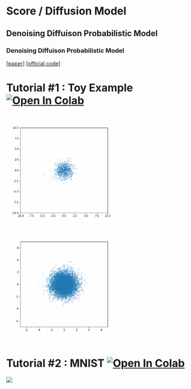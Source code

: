 # Score / Diffusion Model


## Denoising Diffuison Probabilistic Model
### Denoising Diffuison Probabilistic Model
[[paper]](https://arxiv.org/pdf/2006.11239.pdf) [[official code]](https://github.com/hojonathanho/diffusion)

# Tutorial #1 : Toy Example [![Open In Colab](https://colab.research.google.com/assets/colab-badge.svg)](https://colab.research.google.com/github/JeongJiHeon/ScoreDiffusionModel/blob/main/DDPM/DDPM_example.ipynb) 
<div>

<img width="300" src="https://github.com/JeongJiHeon/ScoreDiffusionModel/blob/main/DDPM/figure/ddpm_toy.gif">
<img width="300" src="https://github.com/JeongJiHeon/ScoreDiffusionModel/blob/main/DDPM/figure/ddpm_toy2.gif">



# Tutorial #2 : MNIST [![Open In Colab](https://colab.research.google.com/assets/colab-badge.svg)](https://colab.research.google.com/github/JeongJiHeon/ScoreDiffusionModel/blob/main/DDPM/DDPM_MNIST.ipynb) 

<img width="500" src="https://github.com/JeongJiHeon/ScoreDiffusionModel/blob/main/DDPM/figure/ddpm_mnist.gif">



